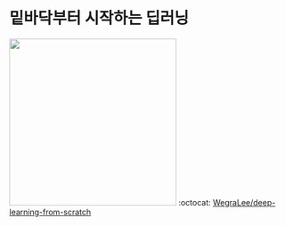 # 밑바닥부터 시작하는 딥러닝
[<img src=https://user-images.githubusercontent.com/20595690/68581916-d5781180-04bc-11ea-920b-7107980b280c.jpg width=300>](http://www.hanbit.co.kr/store/books/look.php?p_code=B8475831198)
:octocat: [WegraLee/deep-learning-from-scratch](https://github.com/WegraLee/deep-learning-from-scratch)
